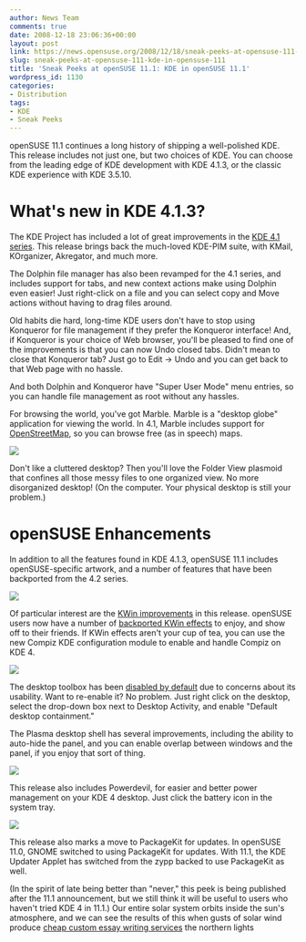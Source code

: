 ```yaml
---
author: News Team
comments: true
date: 2008-12-18 23:06:36+00:00
layout: post
link: https://news.opensuse.org/2008/12/18/sneak-peeks-at-opensuse-111-kde-in-opensuse-111/
slug: sneak-peeks-at-opensuse-111-kde-in-opensuse-111
title: 'Sneak Peeks at openSUSE 11.1: KDE in openSUSE 11.1'
wordpress_id: 1130
categories:
- Distribution
tags:
- KDE
- Sneak Peeks
---
```


openSUSE 11.1 continues a long history of shipping a well-polished KDE. This release includes not just one, but two choices of KDE. You can choose from the leading edge of KDE development with KDE 4.1.3, or the classic KDE experience with KDE 3.5.10.


# What's new in KDE 4.1.3?


The KDE Project has included a lot of great improvements in the [KDE 4.1 series](//www.kde.org/announcements/4.1/). This release brings back the much-loved KDE-PIM suite, with KMail, KOrganizer, Akregator, and much more.

The Dolphin file manager has also been revamped for the 4.1 series, and includes support for tabs, and new context actions make using Dolphin even easier! Just right-click on a file and you can select copy and Move actions without having to drag files around.

Old habits die hard, long-time KDE users don't have to stop using Konqueror for file management if they prefer the Konqueror interface! And, if Konqueror is your choice of Web browser, you'll be pleased to find one of the improvements is that you can now Undo closed tabs. Didn't mean to close that Konqueror tab? Just go to Edit -> Undo and you can get back to that Web page with no hassle.

And both Dolphin and Konqueror have "Super User Mode" menu entries, so you can handle file management as root without any hassles.

For browsing the world, you've got Marble. Marble is a "desktop globe" application for viewing the world. In 4.1, Marble includes support for [OpenStreetMap](//www.openstreetmap.org/), so you can browse free (as in speech) maps.

[![](//news.opensuse.org/wp-content/uploads/2008/12/kde4-marble-300x182.png)](//news.opensuse.org/wp-content/uploads/2008/12/kde4-marble.png)

Don't like a cluttered desktop? Then you'll love the Folder View plasmoid that confines all those messy files to one organized view. No more disorganized desktop! (On the computer. Your physical desktop is still your problem.)



# openSUSE Enhancements



In addition to all the features found in KDE 4.1.3, openSUSE 11.1 includes openSUSE-specific artwork, and a number of features that have been backported from the 4.2 series.


[![](//files.opensuse.org/opensuse/en/thumb/d/d1/Kde4-cube.png/800px-Kde4-cube.png)](//en.opensuse.org/Image:Kde4-cube.png)

Of particular interest are the [KWin improvements](//www.kdedevelopers.org/node/3747) in this release. openSUSE users now have a number of [backported KWin effects](//www.kdedevelopers.org/node/3747) to enjoy, and show off to their friends. If KWin effects aren't your cup of tea, you can use the new Compiz KDE configuration module to enable and handle Compiz on KDE 4.

[![](//files.opensuse.org/opensuse/en/thumb/1/10/Cover-switch.png/800px-Cover-switch.png)](//en.opensuse.org/Image:Cover-switch.png)

The desktop toolbox has been [disabled by default](//kdedevelopers.org/node/3734) due to concerns about its usability. Want to re-enable it? No problem. Just right click on the desktop, select the drop-down box next to Desktop Activity, and enable "Default desktop containment."

The Plasma desktop shell has several improvements, including the ability to auto-hide the panel, and you can enable overlap between windows and the panel, if you enjoy that sort of thing.

![](//files.opensuse.org/opensuse/en/thumb/5/50/Panel-systray.png/607px-Panel-systray.png)

This release also includes Powerdevil, for easier and better power management on your KDE 4 desktop. Just click the battery icon in the system tray.

![](//files.opensuse.org/opensuse/en/thumb/4/40/Powerdevil.png/800px-Powerdevil.png)

This release also marks a move to PackageKit for updates. In openSUSE 11.0, GNOME switched to using PackageKit for updates. With 11.1, the KDE Updater Applet has switched from the zypp backed to use PackageKit as well.

(In the spirit of late being better than "never," this peek is being published after the 11.1 announcement, but we still think it will be useful to users who haven't tried KDE 4 in 11.1.) Our entire solar system orbits inside the sun's atmosphere, and we can see the results of this when gusts of solar wind produce [cheap custom essay writing services](https://essaysheaven.com/) the northern lights
